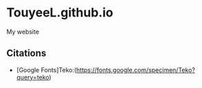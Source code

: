 # TouyeeL.github.io
My website

## Citations
* [Google Fonts]Teko:(https://fonts.google.com/specimen/Teko?query=teko)

